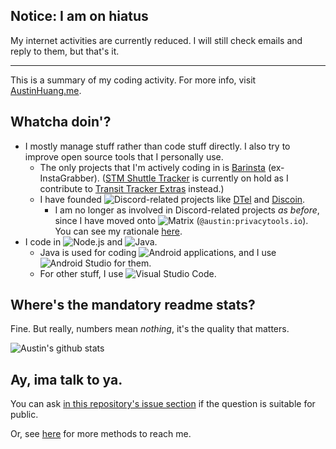 ## Notice: I am on hiatus

My internet activities are currently reduced. I will still check emails and reply to them, but that's it.

---

This is a summary of my coding activity. For more info, visit [AustinHuang.me](https://austinhuang.me).

## Whatcha doin'?

* I mostly manage stuff rather than code stuff directly. I also try to improve open source tools that I personally use.
  * The only projects that I'm actively coding in is [Barinsta](https://github.com/austinhuang0131/barinsta) (ex-InstaGrabber). ([STM Shuttle Tracker](https://stm.austinhuang.me) is currently on hold as I contribute to [Transit Tracker Extras](https://github.com/transittracker/extras) instead.)
  * I have founded ![Discord](https://img.shields.io/badge/-Discord-7289da?logo=discord&logoColor=white)-related projects like [DTel](https://github.com/dtel-hq/dtel) and [Discoin](https://github.com/discoin).
    * I am no longer as involved in Discord-related projects *as before*, since I have moved onto ![Matrix](https://img.shields.io/badge/-Matrix-000000?logo=matrix&logoColor=white) (`@austin:privacytools.io`). You can see my rationale [here](https://austinhuang.me/discord-issues).
* I code in ![Node.js](https://img.shields.io/badge/-Node.js-339933?logo=node.js&logoColor=white) and ![Java](https://img.shields.io/badge/-Java-ED8B00?logo=java&logoColor=white).
  * Java is used for coding ![Android](https://img.shields.io/badge/-Android-3DDC84?logo=android&logoColor=white) applications, and I use ![Android Studio](https://img.shields.io/badge/-Android%20Studio-3DDC84?logo=android-studio&logoColor=white) for them.
  * For other stuff, I use ![Visual Studio Code](https://img.shields.io/badge/-Visual%20Studio%20Code-007acc?logo=visual-studio-code&logoColor=white).

## Where's the mandatory readme stats?

Fine. But really, numbers mean *nothing*, it's the quality that matters.

![Austin's github stats](https://github-readme-stats.vercel.app/api?username=austinhuang0131&theme=dark&show_icons=true)

## Ay, ima talk to ya.

You can ask [in this repository's issue section](https://github.com/austinhuang0131/austinhuang0131/issues) if the question is suitable for public.

Or, see [here](https://austinhuang.me/#hey-you-look-cool) for more methods to reach me.
